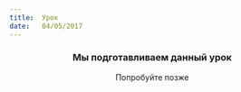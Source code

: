 ```yaml
---
title:  Урок
date:   04/05/2017
---
```


### <center>Мы подготавливаем данный урок</center>
<center>Попробуйте позже</center>